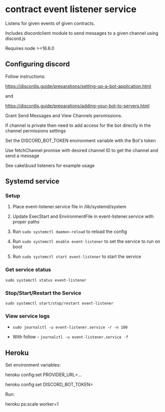 # contract event listener service

  

Listens for given events of given contracts.

  

Includes discordclient module to send messages to a given channel using discord.js

Requires node >=16.6.0

  

## Configuring discord

Follow instructions:

https://discordjs.guide/preparations/setting-up-a-bot-application.html

and

https://discordjs.guide/preparations/adding-your-bot-to-servers.html

  
  

Grant Send Messages and View Channels persmissions.

If channel is private then need to add access for the bot directly in the channel permissions settings

  

Set the DISCORD_BOT_TOKEN environment variable with the Bot's token

  

Use fetchChannel promise with desired channel ID to get the channel and send a message

  

See cake\busd listeners for example usage

  
  

## Systemd service

### Setup

1. Place event-listener.service file in /lib/systemd/system

2. Update ExecStart and EnvironmentFile in event-listener.service with proper paths

3. Run `sudo systemctl daemon-reload` to reload the config

4. Run `sudo systemctl enable event-listener` to set the service to run on boot

5. Run `sudo systemctl start event-listener` to start the service

  
  

### Get service status

    sudo systemctl status event-listener

  

### Stop/Start/Restart the Service

    sudo systemctl start/stop/restart event-listener

  

### View service logs


- `sudo journalctl -u event-listener.service -r -n 100`

- With follow - `journalctl -u event-listener.service -f`

  
  

## Heroku

Set environment variables:

heroku config:set PROVIDER_URL=...

heroku config:set DISCORD_BOT_TOKEN=

  

Run:

heroku ps:scale worker=1